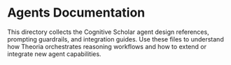 # Agents Documentation

This directory collects the Cognitive Scholar agent design references, prompting guardrails, and integration guides. Use these files to understand how Theoria orchestrates reasoning workflows and how to extend or integrate new agent capabilities.
